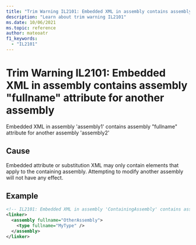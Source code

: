 ```yaml
---
title: "Trim Warning IL2101: Embedded XML in assembly contains assembly 'fullname' attribute for another assembly"
description: "Learn about trim warning IL2101"
ms.date: 10/06/2021
ms.topic: reference
author: mateoatr
f1_keywords:
  - "IL2101"
---
```

# Trim Warning IL2101: Embedded XML in assembly contains assembly "fullname" attribute for another assembly

Embedded XML in assembly 'assembly1' contains assembly "fullname" attribute for another assembly 'assembly2'

## Cause

Embedded attribute or substitution XML may only contain elements that apply to the
containing assembly. Attempting to modify another assembly will not have any effect.

## Example

```XML
<!-- IL2101: Embedded XML in assembly 'ContainingAssembly' contains assembly "fullname" attribute for another assembly 'OtherAssembly' -->
<linker>
  <assembly fullname="OtherAssembly">
    <type fullname="MyType" />
  </assembly>
</linker>
```
